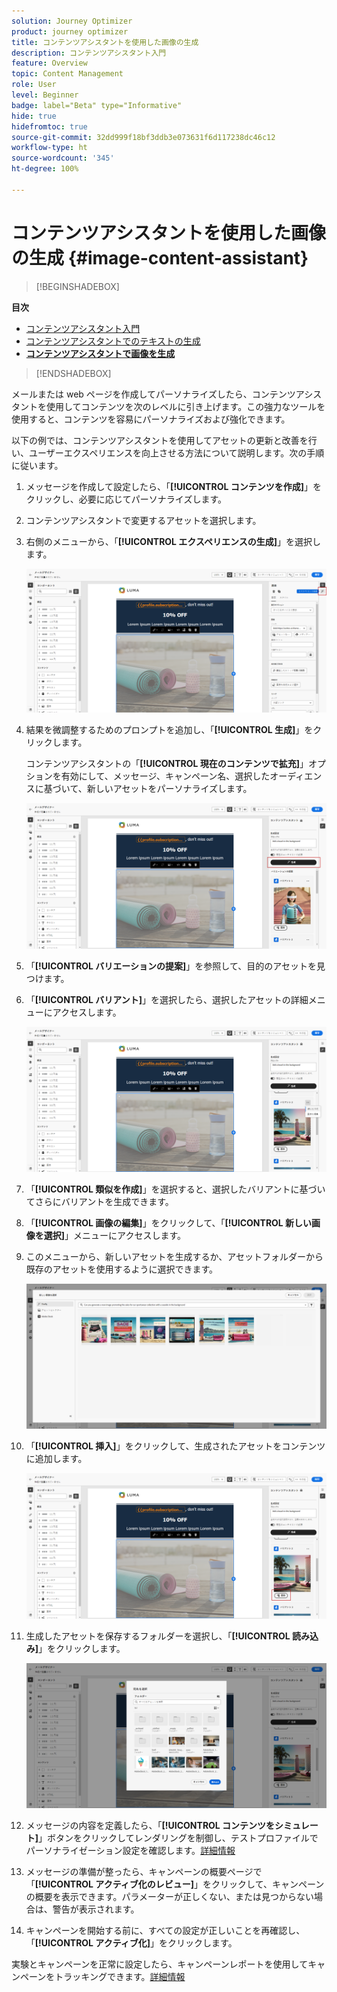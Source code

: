 ```yaml
---
solution: Journey Optimizer
product: journey optimizer
title: コンテンツアシスタントを使用した画像の生成
description: コンテンツアシスタント入門
feature: Overview
topic: Content Management
role: User
level: Beginner
badge: label="Beta" type="Informative"
hide: true
hidefromtoc: true
source-git-commit: 32dd999f18bf3ddb3e073631f6d117238dc46c12
workflow-type: ht
source-wordcount: '345'
ht-degree: 100%

---
```


# コンテンツアシスタントを使用した画像の生成 {#image-content-assistant}

>[!BEGINSHADEBOX]

**目次**

* [コンテンツアシスタント入門](gs-generative.md)
* [コンテンツアシスタントでのテキストの生成](generative-content.md)
* **[コンテンツアシスタントで画像を生成](generative-image.md)**

>[!ENDSHADEBOX]



メールまたは web ページを作成してパーソナライズしたら、コンテンツアシスタントを使用してコンテンツを次のレベルに引き上げます。この強力なツールを使用すると、コンテンツを容易にパーソナライズおよび強化できます。

以下の例では、コンテンツアシスタントを使用してアセットの更新と改善を行い、ユーザーエクスペリエンスを向上させる方法について説明します。次の手順に従います。

1. メッセージを作成して設定したら、「**[!UICONTROL コンテンツを作成]**」をクリックし、必要に応じてパーソナライズします。

1. コンテンツアシスタントで変更するアセットを選択します。

1. 右側のメニューから、「**[!UICONTROL エクスペリエンスの生成]**」を選択します。

   ![](assets/gen-ai-image-1.png)

1. 結果を微調整するためのプロンプトを追加し、「**[!UICONTROL 生成]**」をクリックします。

   コンテンツアシスタントの「**[!UICONTROL 現在のコンテンツで拡充]**」オプションを有効にして、メッセージ、キャンペーン名、選択したオーディエンスに基づいて、新しいアセットをパーソナライズします。

   ![](assets/gen-ai-image-2.png)

1. 「**[!UICONTROL バリエーションの提案]**」を参照して、目的のアセットを見つけます。

1. 「**[!UICONTROL バリアント]**」を選択したら、選択したアセットの詳細メニューにアクセスします。

   ![](assets/gen-ai-image-3.png)

1. 「**[!UICONTROL 類似を作成]**」を選択すると、選択したバリアントに基づいてさらにバリアントを生成できます。

1. 「**[!UICONTROL 画像の編集]**」をクリックして、「**[!UICONTROL 新しい画像を選択]**」メニューにアクセスします。

1. このメニューから、新しいアセットを生成するか、アセットフォルダーから既存のアセットを使用するように選択できます。

   ![](assets/gen-ai-image-4.png)

1. 「**[!UICONTROL 挿入]**」をクリックして、生成されたアセットをコンテンツに追加します。

   ![](assets/gen-ai-image-5.png)

1. 生成したアセットを保存するフォルダーを選択し、「**[!UICONTROL 読み込み]**」をクリックします。

   ![](assets/gen-ai-image-6.png)

1. メッセージの内容を定義したら、「**[!UICONTROL コンテンツをシミュレート]**」ボタンをクリックしてレンダリングを制御し、テストプロファイルでパーソナライゼーション設定を確認します。[詳細情報](../email/preview.md)

1. メッセージの準備が整ったら、キャンペーンの概要ページで「**[!UICONTROL アクティブ化のレビュー]**」をクリックして、キャンペーンの概要を表示できます。パラメーターが正しくない、または見つからない場合は、警告が表示されます。

1. キャンペーンを開始する前に、すべての設定が正しいことを再確認し、「**[!UICONTROL アクティブ化]**」をクリックします。

実験とキャンペーンを正常に設定したら、キャンペーンレポートを使用してキャンペーンをトラッキングできます。[詳細情報](../reports/campaign-global-report.md#experimentation-report)